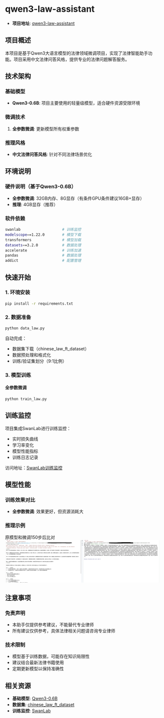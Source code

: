 # qwen3-law-assistant
- **项目地址**: [qwen3-law-assistant](https://github.com/xugejian/qwen3-law-assistant)

## 项目概述
本项目是基于Qwen3大语言模型的法律领域微调项目，实现了法律智能助手功能。项目采用中文法律问答风格，提供专业的法律问题解答服务。

## 技术架构

### 基础模型
- **Qwen3-0.6B**: 项目主要使用的轻量级模型，适合硬件资源受限环境

### 微调技术
1. **全参数微调**: 更新模型所有权重参数

### 推理风格
- **中文法律问答风格**: 针对不同法律场景优化

## 环境说明

### 硬件说明（基于Qwen3-0.6B）
- **全参数微调**: 32GB内存、8G显存（有条件GPU条件建议16GB+显存）
- **推理**: 4GB显存（推荐）

### 软件依赖
```bash
swanlab                   # 训练监控
modelscope==1.22.0        # 模型下载
transformers              # 模型加载
datasets==3.2.0           # 数据处理
accelerate                # 训练加速
pandas                    # 数据处理
addict                    # 配置管理
```

## 快速开始

### 1. 环境安装
```bash
pip install -r requirements.txt
```

### 2. 数据准备
```bash
python data_law.py
```
自动完成：
- 数据集下载（chinese_law_ft_dataset）
- 数据预处理和格式化
- 训练/验证集划分（9:1比例）

### 3. 模型训练

#### 全参数微调
```bash
python train_law.py
```



## 训练监控

项目集成SwanLab进行训练监控：
- 实时损失曲线
- 学习率变化
- 模型性能指标
- 训练日志记录

访问地址：[SwanLab训练监控](https://swanlab.cn/@CarbonSilicon/qwen3-sft-law/overview)

## 模型性能

### 训练效果对比
- **全参数微调**: 效果更好，但资源消耗大

### 推理示例
原模型和微调150步后比对
<img src="imgs/qwen-sft150.png">

## 注意事项

### 免责声明
- 本助手仅提供参考建议，不能替代专业律师
- 所有建议仅供参考，具体法律相关问题请咨询专业律师

### 技术限制
- 模型基于训练数据，可能存在知识局限性
- 建议结合最新法律书籍使用
- 定期更新模型以保持准确性


## 相关资源

- **基础模型**: [Qwen3-0.6B](https://modelscope.cn/models/Qwen/Qwen3-0.6B/summary)
- **数据集**: [chinese_law_ft_dataset](https://www.modelscope.cn/datasets/KuugoRen/chinese_law_ft_dataset)
- **训练监控**: [SwanLab](https://swanlab.cn/@CarbonSilicon/qwen3-sft-law/overview)
